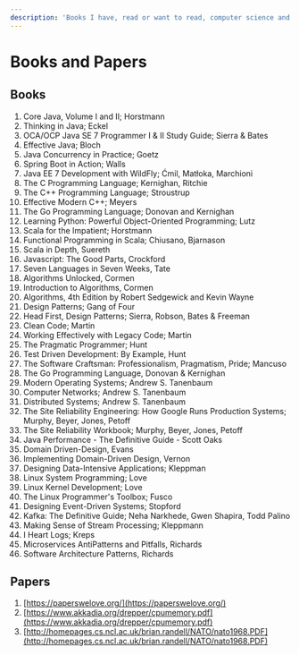 ```yaml
---
description: 'Books I have, read or want to read, computer science and stuff.'
---
```


# Books and Papers

## Books

1. Core Java, Volume I and II; Horstmann
2. Thinking in Java; Eckel
3. OCA/OCP Java SE 7 Programmer I & II Study Guide; Sierra & Bates
4. Effective Java; Bloch
5. Java Concurrency in Practice; Goetz
6. Spring Boot in Action; Walls
7. Java EE 7 Development with WildFly; Ćmil, Matłoka, Marchioni
8. The C Programming Language; Kernighan, Ritchie
9. The C++ Programming Language; Stroustrup
10. Effective Modern C++; Meyers
11. The Go Programming Language; Donovan and Kernighan
12. Learning Python: Powerful Object-Oriented Programming; Lutz
13. Scala for the Impatient; Horstmann
14. Functional Programming in Scala; Chiusano, Bjarnason
15. Scala in Depth, Suereth
16. Javascript: The Good Parts, Crockford
17. Seven Languages in Seven Weeks, Tate
18. Algorithms Unlocked, Cormen
19. Introduction to Algorithms, Cormen
20. Algorithms, 4th Edition by Robert Sedgewick and Kevin Wayne
21. Design Patterns; Gang of Four
22. Head First, Design Patterns; Sierra, Robson, Bates & Freeman
23. Clean Code; Martin
24. Working Effectively with Legacy Code; Martin
25. The Pragmatic Programmer; Hunt
26. Test Driven Development: By Example, Hunt
27. The Software Craftsman: Professionalism, Pragmatism, Pride; Mancuso
28. The Go Programming Language, Donovan & Kernighan
29. Modern Operating Systems; Andrew S. Tanenbaum
30. Computer Networks; Andrew S. Tanenbaum
31. Distributed Systems; Andrew S. Tanenbaum
32. The Site Reliability Engineering: How Google Runs Production Systems; Murphy, Beyer, Jones, Petoff
33. The Site Reliability Workbook; Murphy, Beyer, Jones, Petoff
34. Java Performance - The Definitive Guide - Scott Oaks
35. Domain Driven-Design, Evans
36. Implementing Domain-Driven Design, Vernon
37. Designing Data-Intensive Applications; Kleppman
38. Linux System Programming; Love
39. Linux Kernel Development; Love
40. The Linux Programmer's Toolbox; Fusco
41. Designing Event-Driven Systems; Stopford
42. Kafka: The Definitive Guide; Neha Narkhede, Gwen Shapira, Todd Palino
43. Making Sense of Stream Processing; Kleppmann
44. I Heart Logs; Kreps
45. Microservices AntiPatterns and Pitfalls, Richards
46. Software Architecture Patterns, Richards

## Papers

1. [https://paperswelove.org/](https://paperswelove.org/)
2. [https://www.akkadia.org/drepper/cpumemory.pdf](https://www.akkadia.org/drepper/cpumemory.pdf)
3. [http://homepages.cs.ncl.ac.uk/brian.randell/NATO/nato1968.PDF](http://homepages.cs.ncl.ac.uk/brian.randell/NATO/nato1968.PDF)

